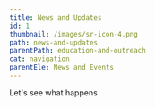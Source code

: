 ```yaml
---
title: News and Updates
id: 1
thumbnail: /images/sr-icon-4.png
path: news-and-updates
parentPath: education-and-outreach
cat: navigation
parentEle: News and Events
---
```

Let's see what happens
